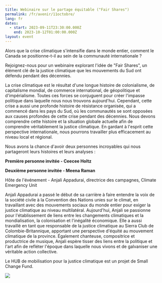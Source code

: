 ```yaml
---
title: Webinaire sur le partage équitable ("Fair Shares")
permalink: /fr/avenir/11octobre/
lang: fr
dates:
  - start: 2023-09-11T23:30:00.000Z
    end: 2023-10-12T01:00:00.000Z
layout: event
---
```

Alors que la crise climatique s'intensifie dans le monde entier, comment le Canada se positionne-t-il au sein de la communauté internationale ?

Rejoignez-nous pour un webinaire explorant l'idée de "Fair Shares", un élément clé de la justice climatique que les mouvements du Sud ont défendu pendant des décennies.

La crise climatique est le résultat d'une longue histoire de colonialisme, de capitalisme mondial, de commerce international, de géopolitique et d'impérialisme. Toutes ces forces se conjuguent pour créer l'impasse politique dans laquelle nous nous trouvons aujourd'hui. Cependant, cette crise a aussi une profonde histoire de résistance organisée, qui a commencé dans les pays du Sud, où les communautés se sont opposées aux causes profondes de cette crise pendant des décennies. Nous devons comprendre cette histoire et la situation globale actuelle afin de comprendre véritablement la justice climatique. En gardant à l'esprit cette perspective internationale, nous pourrons travailler plus efficacement au niveau local et régional.

Nous avons la chance d'avoir deux personnes incroyables qui nous partageront leurs histoires et leurs analyses :

**Première personne invitée - Ceecee Holtz**



**Deuxième personne invitée - Meena Raman**

Hôte de l'événement - Anjali Appadurai, directrice des campagnes, Climate Emergency Unit

Anjali Appadurai a passé le début de sa carrière à faire entendre la voix de la société civile à la Convention des Nations unies sur le climat, en travaillant avec des mouvements sociaux du monde entier pour exiger la justice climatique au niveau multilatéral. Aujourd'hui, Anjali se passionne pour l'établissement de liens entre les changements climatiques et la mondialisation, la colonisation et l'inégalité économique. Elle a aussi travaillé en tant que responsable de la justice climatique au Sierra Club de Colombie-Britannique, apportant une perspective d'équité au mouvement climatique de la province. Également chanteuse, compositrice et productrice de musique, Anjali espère tisser des liens entre la politique et l'art afin de refléter l'époque dans laquelle nous vivons et de galvaniser une véritable action collective.



L﻿e HUB de mobilisation pour la justice climatique est un projet de Small Change Fund.

![](/media/hub_scf.png)